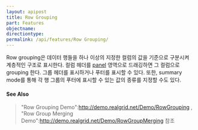 ```yaml
---
layout: apipost
title: Row Grouping
part: Features
objectname: 
directiontype: 
permalink: /api/features/Row Grouping/
---
```



Row grouping은 데이터 행들을 하나 이상의 지정한 컬럼의 값을 기준으로 구분시켜 계층적인 구조로 표시한다. 컬럼 헤더를 [panel](/api/features/) 영역으로 드래깅하면 그 컬럼으로 grouping 한다.
그룹 헤더를 표시하거나 푸터를 표시할 수 있다. 또한, summary mode를 통해 각 행 그룹의 푸터에 표시할 수 있는 값의 종류를 지정할 수도 있다.

#### See Also
> "Row Grouping Demo":http://demo.realgrid.net/Demo/RowGrouping , "Row Group Merging Demo":http://demo.realgrid.net/Demo/RowGroupMerging 참조
